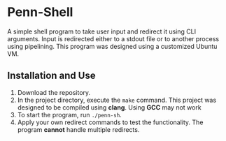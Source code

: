 # Penn-Shell
A simple shell program to take user input and redirect it using CLI arguments. Input is redirected either to a stdout file or to another process using pipelining.
This program was designed using a customized Ubuntu VM. 

## Installation and Use
1. Download the repository.
2. In the project directory, execute the `make` command. This project was designed to be compiled using **clang**. Using **GCC** may not work
3. To start the program, run `./penn-sh`.
4. Apply your own redirect commands to test the functionality. The program **cannot** handle multiple redirects. 
